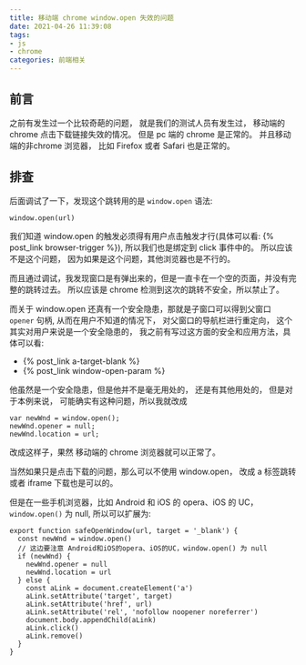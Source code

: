 ```yaml
---
title: 移动端 chrome window.open 失效的问题
date: 2021-04-26 11:39:08
tags:  
- js
- chrome
categories: 前端相关
---
```

## 前言
之前有发生过一个比较奇葩的问题， 就是我们的测试人员有发生过， 移动端的 chrome 点击下载链接失效的情况。 但是 pc 端的 chrome 是正常的。 并且移动端的非chrome 浏览器， 比如 Firefox 或者 Safari 也是正常的。

## 排查
后面调试了一下，发现这个跳转用的是 `window.open` 语法:
```text
window.open(url)
```
我们知道 window.open 的触发必须得有用户点击触发才行(具体可以看: {% post_link browser-trigger %}), 所以我们也是绑定到 click 事件中的。 所以应该不是这个问题， 因为如果是这个问题，其他浏览器也是不行的。

而且通过调试，我发现窗口是有弹出来的，但是一直卡在一个空的页面，并没有完整的跳转过去。 所以应该是 chrome 检测到这次的跳转不安全，所以禁止了。

而关于 window.open 还真有一个安全隐患，那就是子窗口可以得到父窗口 `opener` 句柄, 从而在用户不知道的情况下， 对父窗口的导航栏进行重定向， 这个其实对用户来说是一个安全隐患的， 我之前有写过这方面的安全和应用方法，具体可以看:
 - {% post_link a-target-blank %}
 - {% post_link window-open-param %}

他虽然是一个安全隐患，但是他并不是毫无用处的， 还是有其他用处的， 但是对于本例来说， 可能确实有这种问题，所以我就改成
```text
var newWnd = window.open();
newWnd.opener = null;
newWnd.location = url;
```
改成这样子，果然 移动端的 chrome 浏览器就可以正常了。 

当然如果只是点击下载的问题，那么可以不使用 window.open， 改成 a 标签跳转 或者 iframe 下载也是可以的。 

但是在一些手机浏览器，比如 Android 和 iOS 的 opera、iOS 的 UC，`window.open()` 为 null, 所以可以扩展为:
```text
export function safeOpenWindow(url, target = '_blank') {
  const newWnd = window.open()
  // 这边要注意 Android和iOS的opera、iOS的UC，window.open() 为 null
  if (newWnd) {
    newWnd.opener = null
    newWnd.location = url
  } else {
    const aLink = document.createElement('a')
    aLink.setAttribute('target', target)
    aLink.setAttribute('href', url)
    aLink.setAttribute('rel', 'nofollow noopener noreferrer')
    document.body.appendChild(aLink)
    aLink.click()
    aLink.remove()
  }
}
```








